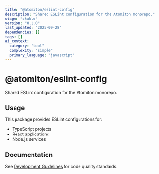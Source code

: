 ```yaml
---
title: "@atomiton/eslint-config"
description: "Shared ESLint configuration for the Atomiton monorepo."
stage: "stable"
version: "0.1.0"
last_updated: "2025-09-28"
dependencies: []
tags: []
ai_context:
  category: "tool"
  complexity: "simple"
  primary_language: "javascript"
---
```


# @atomiton/eslint-config

Shared ESLint configuration for the Atomiton monorepo.

## Usage

This package provides ESLint configurations for:

- TypeScript projects
- React applications
- Node.js services

## Documentation

See [Development Guidelines](../../docs/development/README.md) for code quality
standards.
